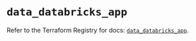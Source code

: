 # `data_databricks_app`

Refer to the Terraform Registry for docs: [`data_databricks_app`](https://registry.terraform.io/providers/databricks/databricks/1.87.1/docs/data-sources/app).
